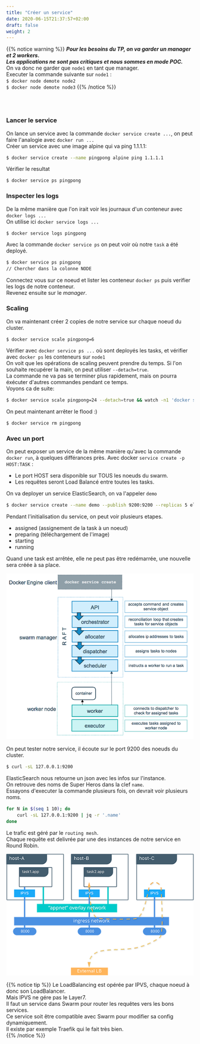 ```yaml
---
title: "Créer un service"
date: 2020-06-15T21:37:57+02:00
draft: false
weight: 2
---
```


{{% notice warning %}}
***Pour les besoins du TP, on va garder un manager et 2 workers.***  
***Les applications ne sont pas critiques et nous sommes en mode POC.***  
On va donc ne garder que `node1` en tant que manager.  
Executer la commande suivante sur `node1` :  
`$ docker node demote node2`  
`$ docker node demote node3`
{{% /notice %}}

&nbsp;  
&nbsp;  


### Lancer le service  

On lance un service avec la commande `docker service create ...`, on peut faire l'analogie avec `docker run ...`  
Créer un service avec une image alpine qui va ping 1.1.1.1:
```bash
$ docker service create --name pingpong alpine ping 1.1.1.1
```  
Vérifier le resultat
```bash
$ docker service ps pingpong
```

### Inspecter les logs  
De la même manière que l'on irait voir les journaux d'un conteneur avec `docker logs ...`  
On utilise ici `docker service logs ... `
```bash
$ docker service logs pingpong
```

Avec la commande `docker service ps` on peut voir où notre `task` a été deployé.  
```bash
$ docker service ps pingpong
// Chercher dans la colonne NODE
```

Connectez vous sur ce noeud et lister les conteneur `docker ps` puis verifier les logs de notre conteneur.  
Revenez ensuite sur le *manager*.  

### Scaling
On va maintenant créer 2 copies de notre service sur chaque noeud du cluster.  
```bash
$ docker service scale pingpong=6
```  

Vérifier avec `docker service ps ...` où sont deployés les tasks, et vérifier avec `docker ps` les conteneurs sur `node1`  
On voit que les opérations de scaling peuvent prendre du temps.
Si l'on souhaite recupérer la main, on peut utiliser `--detach=true`.  
La commande ne va pas se terminer plus rapidement, mais on pourra éxécuter d'autres commandes pendant ce temps.  
Voyons ca de suite:
```bash
$ docker service scale pingpong=24 --detach=true && watch -n1 'docker service ps pingpong'
```

On peut maintenant arrêter le flood :)  
```bash
$ docker service rm pingpong
```  

### Avec un port  
On peut exposer un service de la même manière qu'avec la commande `docker run`, à quelques différances près.
Avec docker `service create -p HOST:TASK` :  
* Le port HOST sera disponible sur TOUS les noeuds du swarm.
* Les requêtes seront Load Balancé entre toutes les tasks. 

On va deployer un service ElasticSearch, on va l'appeler `demo`
```bash
$ docker service create --name demo --publish 9200:9200 --replicas 5 elasticsearch:2-alpine
```

Pendant l'initialisation du service, on peut voir plusieurs etapes.  
* assigned  (assignement de la task à un noeud)
* preparing (téléchargement de l'image)
* starting
* running

Quand une task est arrêtée, elle ne peut pas être redémarrée, une nouvelle sera créée à sa place.  

![Services](/images/service-lifecycle.png?featherlight=false&width=40pc)  


On peut tester notre service, il écoute sur le port 9200 des noeuds du cluster.
```bash
$ curl -sL 127.0.0.1:9200
```  
ElasticSearch nous retourne un json avec les infos sur l'instance.  
On retrouve des noms de Super Heros dans la clef `name`.  
Essayons d'executer la commande plusieurs fois, on devrait voir plusieurs noms.  
```bash
for N in $(seq 1 10); do
    curl -sL 127.0.0.1:9200 | jq -r '.name'
done
```  
Le trafic est géré par le `routing mesh`.  
Chaque requête est delivrée par une des instances de notre service en Round Robin.  

![Mesh](/images/routing-mesh.png?featherlight=false&width=40pc)  

{{% notice tip %}}
Le LoadBalancing est opérée par IPVS, chaque noeud à donc son LoadBalancer.  
Mais IPVS ne gére pas le Layer7.  
Il faut un service dans Swarm pour router les requêtes vers les bons services.  
Ce service soit être compatible avec Swarm pour modifier sa config dynamiquement.  
Il existe par exemple Traefik qui le fait très bien.  
{{% /notice %}}

